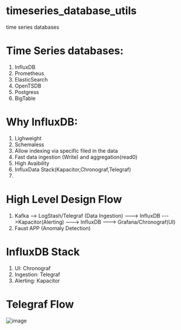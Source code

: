 # timeseries_database_utils
time series databases 

# Time Series databases:
1. InfluxDB
2. Prometheus
3. ElasticSearch
4. OpenTSDB
5. Postgress
6. BigTable

# Why InfluxDB:
1. Lighweight
2. Schemaless
3. Allow indexing via specific filed in the data
4. Fast data ingestion (Write) and aggregation(read0)
5. High Avaibility
6. InfluxData Stack(Kapacitor,Chronograf,Telegraf)
7.

# High Level Design Flow
 
 1. Kafka --> LogStash/Telegraf (Data Ingestion) ---> InfluxDB --->Kapacitor(Alerting) ---> InfluxDB ---> Grafana/Chronograf(UI)
 2. Faust APP (Anomaly Detection)

# InfluxDB Stack
1. UI:        Chronograf
2. Ingestion: Telegraf 
3. Alerting: Kapacitor

# Telegraf Flow
![image](https://user-images.githubusercontent.com/5849522/139688338-1b5d06f0-ab82-4953-923c-1d93a3e1dd65.png)




